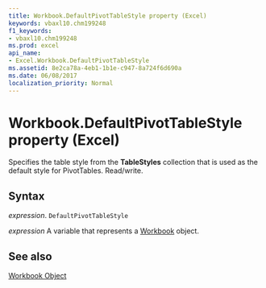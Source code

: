 ```yaml
---
title: Workbook.DefaultPivotTableStyle property (Excel)
keywords: vbaxl10.chm199248
f1_keywords:
- vbaxl10.chm199248
ms.prod: excel
api_name:
- Excel.Workbook.DefaultPivotTableStyle
ms.assetid: 8e2ca78a-4eb1-1b1e-c947-8a724f6d690a
ms.date: 06/08/2017
localization_priority: Normal
---
```



# Workbook.DefaultPivotTableStyle property (Excel)

Specifies the table style from the  **TableStyles** collection that is used as the default style for PivotTables. Read/write.


## Syntax

_expression_. `DefaultPivotTableStyle`

_expression_ A variable that represents a [Workbook](./Excel.Workbook.md) object.


## See also


[Workbook Object](Excel.Workbook.md)

